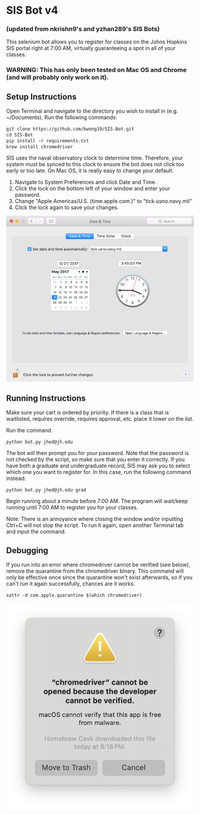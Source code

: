 # SIS Bot v4 #
### (updated from nkrishn9's and yzhan289's SIS Bots)  ###

This selenium bot allows you to register for classes on the Johns Hopkins SIS portal right at 7:00 AM, virtually guaranteeing a spot in all of your classes.

### WARNING: This has only been tested on Mac OS and Chrome (and will probably only work on it). ###

## Setup Instructions ##
Open Terminal and navigate to the directory you wish to install in (e.g. ~/Documents). Run the following commands:
```
git clone https://github.com/bwong19/SIS-Bot.git
cd SIS-Bot
pip install -r requirements.txt
brew install chromedriver
```

SIS uses the naval observatory clock to determine time. Therefore, your system must be synced to this clock to ensure the bot does not click too early or too late. On Mac OS, it is really easy to change your default.

1. Navigate to System Preferences and click Date and Time.
2. Click the lock on the bottom left of your window and enter your password.
3. Change "Apple Americas/U.S. (time.apple.com.)" to "tick.usno.navy.mil"
4. Click the lock again to save your changes.

![time instructions](./time_instruct.png "Time instructions")


## Running Instructions ##
Make sure your cart is ordered by priority. If there is a class that is waitlisted, requires override, requires approval, etc. place it lower on the list.

Run the command.
```
python bot.py jhed@jh.edu
```
The bot will then prompt you for your password. Note that the password is not checked by the script, so make sure that you enter it correctly.
If you have both a graduate and undergraduate record, SIS may ask you to select which one you want to register for. In this case, run the following command instead:
```
python bot.py jhed@jh.edu grad
```

Begin running about a minute before 7:00 AM. The program will wait/keep running until 7:00 AM to register you for your classes.

Note: There is an annoyance where closing the window and/or inputting Ctrl+C will not stop the script. To run it again, open another Terminal tab and input the command. 

## Debugging ##
If you run into an error where chromedriver cannot be verified (see below), remove the quarantine from the chromedriver binary. This command will only be effective once since the quarantine won't exist afterwards, so if you can't run it again successfully, chances are it works.

```
xattr -d com.apple.quarantine $(which chromedriver)
```

![chromedriver error](./chromedriver_error.png "chromedriver error")